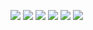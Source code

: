 <a href="#" target="_blank"><img src="https://img.shields.io/badge/JavaScript-F7DF1E?style=flat&logo=javascript&logoColor=white"/></a>
<a href="#" target="_blank"><img src="https://img.shields.io/badge/nodedotjs-339933?style=flat&logo=javascript&logoColor=white"/></a>
<a href="#" target="_blank"><img src="https://img.shields.io/badge/firebase-FFCA28?style=flat&logo=javascript&logoColor=white"/></a>
<a href="#" target="_blank"><img src="https://img.shields.io/badge/react-61DAFB?style=flat&logo=javascript&logoColor=white"/></a>
<a href="#" target="_blank"><img src="https://img.shields.io/badge/python-3776AB?style=flat&logo=javascript&logoColor=white"/></a>
<a href="#" target="_blank"><img src="https://img.shields.io/badge/oracle-#F80000?style=flat&logo=javascript&logoColor=white"/></a>

<!--
**devkgm/devkgm** is a ✨ _special_ ✨ repository because its `README.md` (this file) appears on your GitHub profile.

Here are some ideas to get you started:

- 🔭 I’m currently working on ...
- 🌱 I’m currently learning ...
- 👯 I’m looking to collaborate on ...
- 🤔 I’m looking for help with ...
- 💬 Ask me about ...
- 📫 How to reach me: ...
- 😄 Pronouns: ...
- ⚡ Fun fact: ...
-->
